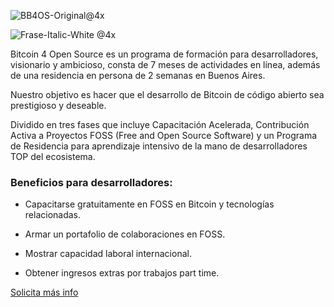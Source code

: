 ![BB4OS-Original@4x](https://github.com/LibreriadeSatoshi/B4OS/assets/111104979/6f686035-473b-45c0-8d85-b6881ab291f4)


![Frase-Italic-White @4x](https://github.com/LibreriadeSatoshi/B4OS/assets/111104979/d4c7eefd-a3c2-48eb-97d7-0267829b8793)



Bitcoin 4 Open Source es un programa de formación para desarrolladores, visionario y ambicioso, consta de 7 meses de actividades en línea, además de una residencia en persona de 2 semanas en Buenos Aires.

Nuestro objetivo es hacer que el desarrollo de Bitcoin de código abierto sea prestigioso y deseable.

Dividido en tres fases que incluye Capacitación Acelerada, Contribución Activa a Proyectos FOSS (Free and Open Source Software) y un Programa de Residencia para aprendizaje intensivo de la mano de desarrolladores TOP del ecosistema.


### Beneficios para desarrolladores:

* Capacitarse gratuitamente en FOSS en Bitcoin y tecnologías relacionadas.

* Armar un portafolio de colaboraciones en FOSS.

* Mostrar capacidad laboral internacional.

* Obtener ingresos extras por trabajos part time.

[Solicita más info](https://forms.gle/J1p6DLx7pqtUjDVH6)
